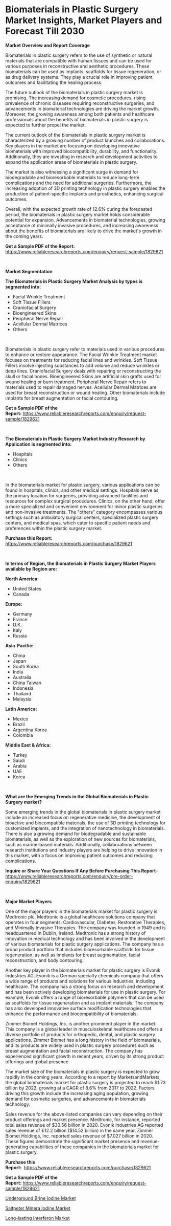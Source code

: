 <p><h1>Biomaterials in Plastic Surgery Market Insights, Market Players and Forecast Till 2030</h1></p><p><strong>Market Overview and Report Coverage</strong></p>
<p><p>Biomaterials in plastic surgery refers to the use of synthetic or natural materials that are compatible with human tissues and can be used for various purposes in reconstructive and aesthetic procedures. These biomaterials can be used as implants, scaffolds for tissue regeneration, or as drug delivery systems. They play a crucial role in improving patient outcomes and facilitating the healing process.</p><p>The future outlook of the biomaterials in plastic surgery market is promising. The increasing demand for cosmetic procedures, rising prevalence of chronic diseases requiring reconstructive surgeries, and advancements in biomaterial technologies are driving the market growth. Moreover, the growing awareness among both patients and healthcare professionals about the benefits of biomaterials in plastic surgery is expected to further propel the market.</p><p>The current outlook of the biomaterials in plastic surgery market is characterized by a growing number of product launches and collaborations. Key players in the market are focusing on developing innovative biomaterials with improved biocompatibility, durability, and functionality. Additionally, they are investing in research and development activities to expand the application areas of biomaterials in plastic surgery.</p><p>The market is also witnessing a significant surge in demand for biodegradable and bioresorbable materials to reduce long-term complications and the need for additional surgeries. Furthermore, the increasing adoption of 3D printing technology in plastic surgery enables the production of patient-specific implants and prosthetics, enhancing surgical outcomes.</p><p>Overall, with the expected growth rate of 12.6% during the forecasted period, the biomaterials in plastic surgery market holds considerable potential for expansion. Advancements in biomaterial technologies, growing acceptance of minimally invasive procedures, and increasing awareness about the benefits of biomaterials are likely to drive the market's growth in the coming years.</p></p>
<p><strong>Get a Sample PDF of the Report:</strong> <a href="https://www.reliableresearchreports.com/enquiry/request-sample/1829621">https://www.reliableresearchreports.com/enquiry/request-sample/1829621</a></p>
<p>&nbsp;</p>
<p><strong>Market Segmentation</strong></p>
<p><strong>The Biomaterials in Plastic Surgery Market Analysis by types is segmented into:</strong></p>
<p><ul><li>Facial Wrinkle Treatment</li><li>Soft Tissue Fillers</li><li>Craniofacial Surgery</li><li>Bioengineered Skins</li><li>Peripheral Nerve Repair</li><li>Acellular Dermal Matrices</li><li>Others</li></ul></p>
<p>&nbsp;</p>
<p><p>Biomaterials in plastic surgery refer to materials used in various procedures to enhance or restore appearance. The Facial Wrinkle Treatment market focuses on treatments for reducing facial lines and wrinkles. Soft Tissue Fillers involve injecting substances to add volume and reduce wrinkles or deep lines. Craniofacial Surgery deals with repairing or reconstructing the skull or facial bones. Bioengineered Skins are artificial skin grafts used for wound healing or burn treatment. Peripheral Nerve Repair refers to materials used to repair damaged nerves. Acellular Dermal Matrices are used for breast reconstruction or wound healing. Other biomaterials include implants for breast augmentation or facial contouring.</p></p>
<p><strong>Get a Sample PDF of the Report:</strong>&nbsp;<a href="https://www.reliableresearchreports.com/enquiry/request-sample/1829621">https://www.reliableresearchreports.com/enquiry/request-sample/1829621</a></p>
<p>&nbsp;</p>
<p><strong>The Biomaterials in Plastic Surgery Market Industry Research by Application is segmented into:</strong></p>
<p><ul><li>Hospitals</li><li>Clinics</li><li>Others</li></ul></p>
<p>&nbsp;</p>
<p><p>In the biomaterials market for plastic surgery, various applications can be found in hospitals, clinics, and other medical settings. Hospitals serve as the primary location for surgeries, providing advanced facilities and resources for complex surgical procedures. Clinics, on the other hand, offer a more specialized and convenient environment for minor plastic surgeries and non-invasive treatments. The "others" category encompasses various settings such as ambulatory surgical centers, specialized plastic surgery centers, and medical spas, which cater to specific patient needs and preferences within the plastic surgery market.</p></p>
<p><strong>Purchase this Report:</strong>&nbsp; <a href="https://www.reliableresearchreports.com/purchase/1829621">https://www.reliableresearchreports.com/purchase/1829621</a></p>
<p>&nbsp;</p>
<p><strong>In terms of Region, the Biomaterials in Plastic Surgery Market Players available by Region are:</strong></p>
<p>
    <p> <strong> North America: </strong>
        <ul>
            <li>United States</li>
            <li>Canada</li>
        </ul>
        </p> 
    <p> <strong> Europe: </strong>
        <ul>
            <li>Germany</li>
            <li>France</li>
            <li>U.K.</li>
            <li>Italy</li>
            <li>Russia</li>
        </ul>
        </p> 
    <p> <strong> Asia-Pacific: </strong>
        <ul>
            <li>China</li>
            <li>Japan</li>
            <li>South Korea</li>
            <li>India</li>
            <li>Australia</li>
            <li>China Taiwan</li>
            <li>Indonesia</li>
            <li>Thailand</li>
            <li>Malaysia</li>
        </ul>
        </p> 
    <p> <strong> Latin America: </strong>
        <ul>
            <li>Mexico</li>
            <li>Brazil</li>
            <li>Argentina Korea</li>
            <li>Colombia</li>
        </ul>
        </p> 
    <p> <strong> Middle East & Africa: </strong>
        <ul>
            <li>Turkey</li>
            <li>Saudi</li>
            <li>Arabia</li>
            <li>UAE</li>
            <li>Korea</li>
        </ul>
    </p>
    </p>
<p>&nbsp;</p>
<p><strong>What are the Emerging Trends in the Global Biomaterials in Plastic Surgery market?</strong></p>
<p><p>Some emerging trends in the global biomaterials in plastic surgery market include an increased focus on regenerative medicine, the development of bioactive and biocompatible materials, the use of 3D printing technology for customized implants, and the integration of nanotechnology in biomaterials. There is also a growing demand for biodegradable and sustainable biomaterials, as well as the exploration of new sources for biomaterials, such as marine-based materials. Additionally, collaborations between research institutions and industry players are helping to drive innovation in this market, with a focus on improving patient outcomes and reducing complications.</p></p>
<p><strong>Inquire or Share Your Questions If Any Before Purchasing This Report</strong>- <a href="https://www.reliableresearchreports.com/enquiry/pre-order-enquiry/1829621">https://www.reliableresearchreports.com/enquiry/pre-order-enquiry/1829621</a></p>
<p>&nbsp;</p>
<p><strong>Major Market Players</strong></p>
<p><p>One of the major players in the biomaterials market for plastic surgery is Medtronic plc. Medtronic is a global healthcare solutions company that operates in four segments: Cardiovascular, Diabetes, Restorative Therapies, and Minimally Invasive Therapies. The company was founded in 1949 and is headquartered in Dublin, Ireland. Medtronic has a strong history of innovation in medical technology and has been involved in the development of various biomaterials for plastic surgery applications. The company has a broad product portfolio that includes bioresorbable scaffolds for tissue regeneration, as well as implants for breast augmentation, facial reconstruction, and body contouring.</p><p>Another key player in the biomaterials market for plastic surgery is Evonik Industries AG. Evonik is a German specialty chemicals company that offers a wide range of products and solutions for various industries, including healthcare. The company has a strong focus on research and development and has been actively developing biomaterials for use in plastic surgery. For example, Evonik offers a range of bioresorbable polymers that can be used as scaffolds for tissue regeneration and as implant materials. The company has also developed innovative surface modification technologies that enhance the performance and biocompatibility of biomaterials.</p><p>Zimmer Biomet Holdings, Inc. is another prominent player in the market. This company is a global leader in musculoskeletal healthcare and offers a diverse portfolio of products for orthopedic, dental, and plastic surgery applications. Zimmer Biomet has a long history in the field of biomaterials, and its products are widely used in plastic surgery procedures such as breast augmentation and facial reconstruction. The company has experienced significant growth in recent years, driven by its strong product offerings and global presence.</p><p>The market size of the biomaterials in plastic surgery is expected to grow rapidly in the coming years. According to a report by MarketsandMarkets, the global biomaterials market for plastic surgery is projected to reach $1.73 billion by 2022, growing at a CAGR of 8.6% from 2017 to 2022. Factors driving this growth include the increasing aging population, growing demand for cosmetic surgeries, and advancements in biomaterials technology.</p><p>Sales revenue for the above-listed companies can vary depending on their product offerings and market presence. Medtronic, for instance, reported total sales revenue of $30.56 billion in 2020. Evonik Industries AG reported sales revenue of €12.2 billion ($14.52 billion) in the same year. Zimmer Biomet Holdings, Inc. reported sales revenue of $7.027 billion in 2020. These figures demonstrate the significant market presence and revenue-generating capabilities of these companies in the biomaterials market for plastic surgery.</p></p>
<p><strong>Purchase this Report:</strong>&nbsp;&nbsp;<a href="https://www.reliableresearchreports.com/purchase/1829621">https://www.reliableresearchreports.com/purchase/1829621</a></p>
<p></p>
<p><strong>Get a Sample PDF of the Report:</strong>&nbsp;<a href="https://www.reliableresearchreports.com/enquiry/request-sample/1829621">https://www.reliableresearchreports.com/enquiry/request-sample/1829621</a></p>
<p><p><a href="https://github.com/amonskiyk/Market-Research-Report-List-1/blob/main/underground-brine-iodine-market.md">Underground Brine Iodine Market</a></p><p><a href="https://github.com/gaydyna/Market-Research-Report-List-1/blob/main/saltpeter-minera-iodine-market.md">Saltpeter Minera Iodine Market</a></p><p><a href="https://github.com/tamvrosiya/Market-Research-Report-List-1/blob/main/long-lasting-interferon-market.md">Long-lasting Interferon Market</a></p></p>